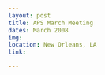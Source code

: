 ```yaml
---
layout: post
title: APS March Meeting
dates: March 2008
img: 
location: New Orleans, LA
link: 

---
```

